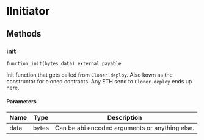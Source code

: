 # IInitiator









## Methods

### init

```solidity
function init(bytes data) external payable
```

Init function that gets called from `Cloner.deploy`. Also kown as the constructor for cloned contracts. Any ETH send to `Cloner.deploy` ends up here.



#### Parameters

| Name | Type | Description |
|---|---|---|
| data | bytes | Can be abi encoded arguments or anything else.




